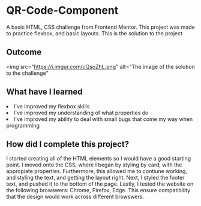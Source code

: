 # QR-Code-Component
A basic HTML, CSS challenge from Frontend Mentor. This project was made to practice flexbox, and basic layouts.
This is the solution to the project

<h2> Outcome </h2>

<img src="https://i.imgur.com/cQsoZhL.png" alt="The image of the solution to the challenge"

<h2> What have I learned </h2>

<li> I've improved my flexbox skills </li>
<li> I've improved my understanding of what properties do </li>
<li> I've improved my ability to deal with small bugs that come my way when programming </li>

<h2> How did I complete this project? </h2>

<p> I started creating all of the HTML elements so I would have a good starting point. I moved onto the CSS, where I began by styling by card, with the appropiate properties. Furthermore, this allowed me to contiune working, and styling the text, and getting the layout right. Next, I styled the footer text, and pushed it to the bottom of the page. Lastly, I tested the website on the following browswers: Chrome, Firefox, Edge. This ensure compatibility that the design would work across different browswers. </p>
